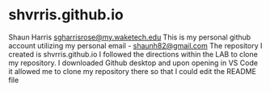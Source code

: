 # shvrris.github.io
Shaun Harris 
sgharrisrose@my.waketech.edu
This is my personal github account utilizing my personal email - shaunh82@gmail.com
The repository I created is shvrris.github.io
I followed the directions within the LAB to clone my repository. I downloaded Github desktop and upon opening in VS Code it allowed me to clone my repository there so that I could edit the README file 

